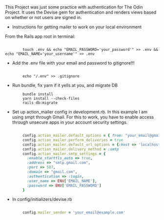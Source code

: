 This Project was just some practice with authentication for The Odin Project. It uses the Devise gem for authentication and renders views based on whether or not users are signed in.

* Instructions for getting mailer to work on your local environment

From the Rails app root in terminal:

```shell

        touch .env && echo "EMAIL_PASSWORD='your_password'" >> .env && echo "EMAIL_NAME='your_username'" >> .env 

```

* Add the .env file with your email and password to gitignore!!!

```shell

        echo "/.env" >> .gitignore 

```

* Run bundle, fix yarn if it yells at you, and migrate DB

```shell
        bundle install
        yarn install --check-files
        rails db:migrate

```
* Set up action_mailer config in development.rb. In this example I am using smpt through Gmail. For this to work, you have to enable access through unsecure apps in your account security settings. 

```ruby

        config.action_mailer.default_options = { from: "your_email@gmail.com" }
        config.action_mailer.perform_deliveries = true
        config.action_mailer.default_url_options = {:host => 'localhost:3000'}  
        config.action_mailer.delivery_method = :smtp
        config.action_mailer.smtp_settings = {
          :enable_starttls_auto => true, 
          :address => "smtp.gmail.com",
          :port => 587,
          :domain => "gmail.com",
          :authentication => :login,
          :user_name => ENV['EMAIL_NAME'],
          :password => ENV['EMAIL_PASSWORD']
        }

```

* In config/initializers/devise.rb

```ruby

        config.mailer_sender = 'your_email@example.com'

```


